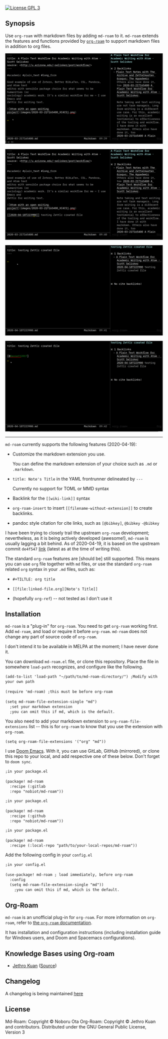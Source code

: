 [![License GPL 3][badge-license]](http://www.gnu.org/licenses/gpl-3.0.txt)

## Synopsis

Use `org-roam` with markdown files by adding `md-roam` to it.
`md-roam` extends the features and functions provided by [`org-roam`](https://github.com/jethrokuan/org-roam) to support markdown files in addition to org files. 


![Animation showing org-roam-insert to insert a wiki link](./images/markdown-in-org-roam-insert.gif "Animation showing org-roam-insert to insert a wiki link")

![Animation showing following wikilink to see the backlink added](./images/markdown-in-org-roam-backlink.gif "Animation showing following wikilink to see the backlink added")

![Animation showing adding citation using pandoc syntax](./images/markdown-in-org-roam_cite.gif "Animation showing adding citation using pandoc syntax")

![Animation showing adding cite backlink in the literature note](./images/markdown-in-org-roam_cite2.gif "Animation showing adding cite backlink in the literature note")

---

`md-roam` currently supports the following features (2020-04-19):

- Customize the markdown extension you use.

   You can define the markdown extension of your choice such as `.md` or `.markdown`.
   
- `title: Note's Title` in the YAML frontrunner delineated by `---`

  Currently no support for TOML or MMD syntax
  
- Backlink for the `[[wiki-link]]` syntax

- `org-roam-insert` to insert `[[filename-without-extension]]` to create backlinks. 

- pandoc style citation for cite links, such as `[@bibkey]`, `@bibkey` `-@bibkey`
  
I have been trying to closely trail the upstream `org-roam` development; nevertheless, as it is being actively developed (awesome!), `md-roam` is usually lagging a bit behind. As of 2020-04-19, it is based on the upstream commit `de4f547`  [link](https://github.com/jethrokuan/org-roam/commit/de4f5477d8c442d5572c20775847420f3719bf5c) (latest as at the time of writing this).

The standard `org-roam` features are [should be] still supported. This means you can use `org` file together with `md` files, or use the standard `org-roam` related `org` syntax in your `.md` files, such as:

- `#+TILTLE: org title`

- `[[file:linked-file.org][Note's Title]]`

- (hopefully `org-ref`) -- not tested as I don't use it

## Installation

`md-roam` is a "plug-in" for `org-roam`. You need to get `org-roam` working first. Add `md-roam`, and load or require it before `org-roam`. `md-roam` does not change any part of source code of `org-roam`.

I don't intend it to be available in MELPA at the moment; I have never done it.

You can download `md-roam.el` file, or clone this repository. Place the file in somewhere `load-path` recognizes, and configure like the following.


```
(add-to-list 'load-path "~/path/to/md-roam-directory/") ;Modify with your own path

(require 'md-roam) ;this must be before org-roam

(setq md-roam-file-extension-single "md") 
  ;set your markdown extension
  ;you can omit this if md, which is the default.
```

You also need to add your markdown extension to `org-roam-file-extensions` list -- this is for `org-roam` to know that you use the extension with `org-roam`.

```
(setq org-roam-file-extensions '("org" "md"))
```


I use [Doom Emacs](https://github.com/hlissner/doom-emacs/blob/develop/docs/getting_started.org#installing-packages-from-external-sources).
With it, you can use GitLab, GitHub (mirrored), or clone this repo to your local, and add respective one of these below. Don't forget to `doom sync`.

```
;in your package.el

(package! md-roam
  :recipe (:gitlab
  :repo "nobiot/md-roam"))
```

```
;in your package.el

(package! md-roam
  :recipe (:github
  :repo "nobiot/md-roam"))
```

```
;in your package.el

(package! md-roam
  :recipe (:local-repo "path/to/your-local-repos/md-roam"))
```

Add the following config in your `config.el`

```
;in your config.el

(use-package! md-roam ; load immediately, before org-roam
  :config
  (setq md-roam-file-extension-single "md")) 
    ;you can omit this if md, which is the default.
```


## Org-Roam

`md-roam` is an unofficial plug-in for `org-roam`. For more information on `org-roam`, refer to [the `org-roam`
documentation](https://org-roam.readthedocs.io/en/master/installation/). 

It has installation and configuration instructions (including installation guide for Windows users, and Doom and Spacemacs configurations). 

## Knowledge Bases using Org-roam

- [Jethro Kuan](https://braindump.jethro.dev/)
  ([Source](https://github.com/jethrokuan/braindump/tree/master/org))

## Changelog

A changelog is being maintained [here](CHANGELOG.md)

## License

Md-Roam: Copyright © Noboru Ota
Org-Roam: Copyright © Jethro Kuan and contributors. 
Distributed under the GNU General Public License, Version 3

[roamresearch]: https://www.roamresearch.com/
[org]: https://orgmode.org/
[badge-license]: https://img.shields.io/badge/license-GPL_3-green.svg
[docs]: https://org-roam.readthedocs.io/
[slack]: https://join.slack.com/t/orgroam/shared_invite/zt-deoqamys-043YQ~s5Tay3iJ5QRI~Lxg
